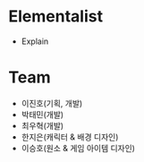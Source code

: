 # Elementalist
- Explain

# Team
- 이진호(기획, 개발)
- 박태민(개발)
- 최우혁(개발)
- 한지은(캐릭터 & 배경 디자인)
- 이승호(원소 & 게임 아이템 디자인)
